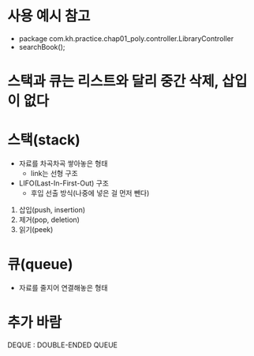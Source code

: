 # 사용 예시 참고
- package com.kh.practice.chap01_poly.controller.LibraryController
- searchBook();

# 스택과 큐는 리스트와 달리 중간 삭제, 삽입이 없다

# 스택(stack)
- 자료를 차곡차곡 쌓아놓은 형태
  + link는 선형 구조 
- LIFO(Last-In-First-Out) 구조
  + 후입 선출 방식(나중에 넣은 걸 먼저 뺀다)
1. 삽입(push, insertion)
2. 제거(pop, deletion)
3. 읽기(peek)

# 큐(queue)
- 자료를 줄지어 연결해놓은 형태

# 추가 바람
DEQUE : DOUBLE-ENDED QUEUE